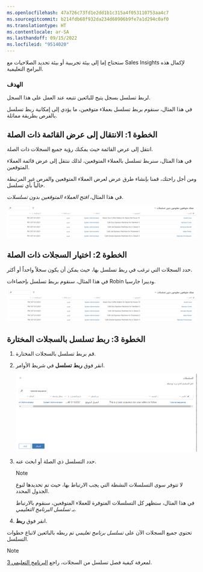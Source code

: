 ```yaml
---
ms.openlocfilehash: 47a726c73fd1e2dd1b1c315a4f053110753aa4c7
ms.sourcegitcommit: b214fdb68f932da234d60906b9fe7a1d294c0af0
ms.translationtype: HT
ms.contentlocale: ar-SA
ms.lasthandoff: 09/15/2022
ms.locfileid: "9514020"
---
```

ستحتاج إما إلى بيئة تجريبية أو بيئة تحديد الصلاحيات مع Sales Insights لإكمال هذه البرامج التعليمية.

### <a name="objective"></a>الهدف

لربط تسلسل بسجل يتيح للبائعين تتبعه عند العمل على هذا السجل.

في هذا المثال، سنقوم بربط تسلسل بعملاء متوقعين، ما يؤدي إلى إمكانية ربط تسلسل بالفرص بطريقة مماثلة.

## <a name="step-1-navigate-to-relevant-list-view"></a>الخطوة 1: الانتقال إلى عرض القائمة ذات الصلة

انتقل إلى عرض القائمة حيث يمكنك رؤية جميع السجلات ذات الصلة.

في هذا المثال، سنربط تسلسل بالعملاء المتوقعين، لذلك ننتقل إلى عرض قائمة العملاء المتوقعين.

ومن أجل راحتك، قمنا بإنشاء طرق عرض لعرض العملاء المتوقعين والفرص غير المرتبطة حالياً بأي تسلسل.

في هذا المثال، *افتح العملاء المتوقعين بدون تسلسلات*.

![إن فتح قوائم العملاء المتوقعين بدون تسلسل يعرض العملاء المتوقعين بالاسم والموضوع والمالك وسبب الحالة وتاريخ الإنشاء.](../media/tutorial-2-1.png)

## <a name="step-2-choose-the-relevant-records"></a>الخطوة 2: اختيار السجلات ذات الصلة

حدد السجلات التي ترغب في ربط تسلسل بها، حيث يمكن أن يكون سجلاً واحداً أو أكثر.

في هذا المثال، سنقوم بربط تسلسل بإحصاءات Robin وديبرا جارسيا.

![في القائمة، قم بربط التسلسل باثنين من الأسماء الموجودة في القائمة.](../media/tutorial-2-2.png)

## <a name="step-3-connect-a-sequence-to-chosen-records"></a>الخطوة 3: ربط تسلسل بالسجلات المختارة

1. قم بربط تسلسل بالسجلات المختارة.

2. انقر فوق **ربط** **تسلسل** في شريط الأوامر.

    ![يتم تحديد تسلسل البرنامج التعليمي ويظهر الزر "ربط" في الجزء السفلي الأيسر.](../media/tutorial-2-3.png)

3. حدد التسلسل ذي الصلة أو ابحث عنه.

    > [!NOTE]
    > لا تتوفر سوى التسلسلات النشطة التي يجب الارتباط بها، حيث تم تحديدها لنوع الجدول المحدد.

    في هذا المثال، ستظهر كل التسلسلات المتوفرة للعملاء المتوقعين، سنقوم بالارتباط بـ *تسلسل البرنامج التعليمي*.

4. انقر فوق **ربط**.

تحتوي جميع السجلات الآن على *تسلسل برنامج تعليمي* تم ربطه بالبائعين لاتباع خطوات التسلسل.

> [!NOTE]
> لمعرفة كيفية فصل تسلسل من السجلات، راجع [البرنامج التعليمي 3](/training/modules/sales-sequence/4-disconnect/?azure-portal=true). 
 
